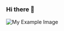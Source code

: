 ### Hi there 👋

<!--
**aditikhyadad/AditiKhyadad** is a ✨ _special_ ✨ repository because its `README.md` (this file) appears on your GitHub profile.

Here are some ideas to get you started:

- 🔭 I’m currently working on ...
- 🌱 I’m currently learning ...
- 👯 I’m looking to collaborate on ...
- 🤔 I’m looking for help with ...
- 💬 Ask me about ...
- 📫 How to reach me: ...
- 😄 Pronouns: ...
- ⚡ Fun fact: ...
-->
![My Example Image]([https://github.com/username/repository/blob/main/image.png](https://github.com/aditikhyadad/AditiKhyadad/blob/main/angular.png))
